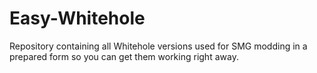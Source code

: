 # Easy-Whitehole

Repository containing all Whitehole versions used for SMG modding in a prepared form so you can get them working right away.
